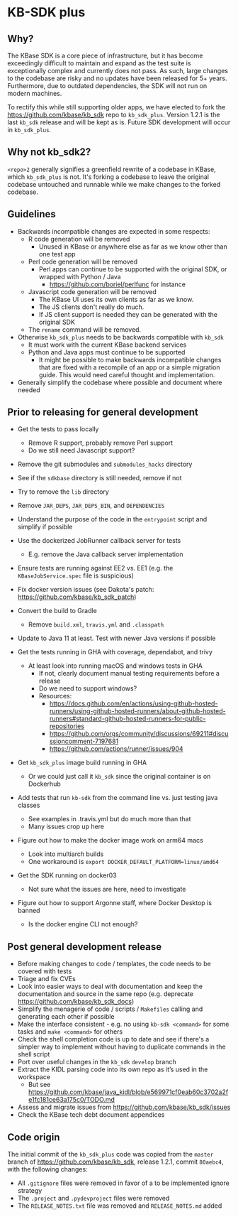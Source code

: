 # KB-SDK plus

## Why?

The KBase SDK is a core piece of infrastructure, but it has become exceedingly difficult to
maintain and expand as the test suite is exceptionally complex and currently does not pass.
As such, large changes to the codebase are risky and no updates have been released for 5+ years.
Furthermore, due to outdated dependencies, the SDK will not run on modern machines.

To rectify this while still supporting older apps, we have elected to fork the
https://github.com/kbase/kb_sdk repo to `kb_sdk_plus`. Version 1.2.1 is the last `kb_sdk`
release and will be kept as is. Future SDK development will occur in `kb_sdk_plus`.

## Why not kb_sdk2?

`<repo>2` generally signifies a greenfield rewrite of a codebase in KBase,
which `kb_sdk_plus` is not. It's forking a codebase to leave the original codebase untouched
and runnable while we make changes to the forked codebase.

## Guidelines

* Backwards incompatible changes are expected in some respects:
  * R code generation will be removed
    * Unused in KBase or anywhere else as far as we know other than one test app
  * Perl code generation will be removed
    * Perl apps can continue to be supported with the original SDK, or wrapped with
      Python / Java
      * https://github.com/boriel/perlfunc for instance
  * Javascript code generation will be removed
     * The KBase UI uses its own clients as far as we know.
     * The JS clients don't really do much.
     * If JS client support is needed they can be generated with the original SDK
  * The `rename` command will be removed.
* Otherwise `kb_sdk_plus` needs to be backwards compatible with `kb_sdk`
  * It must work with the current KBase backend services
  * Python and Java apps must continue to be supported
    * It might be possible to make backwards incompatible changes that are fixed
      with a recompile of an app or a simple migration guide.
      This would need careful thought and implementation.
* Generally simplify the codebase where possible and document where needed
      
## Prior to releasing for general development

* Get the tests to pass locally
  * Remove R support, probably remove Perl support
  * Do we still need Javascript support?
* Remove the git submodules and `submodules_hacks` directory
* See if the `sdkbase` directory is still needed, remove if not
* Try to remove the `lib` directory
* Remove `JAR_DEPS`, `JAR_DEPS_BIN`, and `DEPENDENCIES`
* Understand the purpose of the code in the `entrypoint` script and simplify if possible
* Use the dockerized JobRunner callback server for tests
  * E.g. remove the Java callback server implementation
* Ensure tests are running against EE2 vs. EE1 (e.g. the `KBaseJobService.spec`
  file is suspicious)
* Fix docker version issues (see Dakota's patch: https://github.com/kbase/kb_sdk_patch)
* Convert the build to Gradle
  * Remove `build.xml`, `travis.yml` and `.classpath`
* Update to Java 11 at least. Test with newer Java versions if possible
* Get the tests running in GHA with coverage, dependabot, and trivy
  * At least look into running macOS and windows tests in GHA
    * If not, clearly document manual testing requirements before a release
    * Do we need to support windows?
    * Resources:
      * https://docs.github.com/en/actions/using-github-hosted-runners/using-github-hosted-runners/about-github-hosted-runners#standard-github-hosted-runners-for-public-repositories
      * https://github.com/orgs/community/discussions/69211#discussioncomment-7197681
      * https://github.com/actions/runner/issues/904
      
* Get `kb_sdk_plus` image build running in GHA
  * Or we could just call it `kb_sdk` since the original container is on Dockerhub
* Add tests that run `kb-sdk` from the command line vs. just testing java classes
  * See examples in .travis.yml but do much more than that
  * Many issues crop up here
* Figure out how to make the docker image work on arm64 macs
  * Look into multiarch builds
  * One workaround is `export DOCKER_DEFAULT_PLATFORM=linux/amd64`
* Get the SDK running on docker03
  * Not sure what the issues are here, need to investigate
* Figure out how to support Argonne staff, where Docker Desktop is banned
  * Is the docker engine CLI not enough?

## Post general development release

* Before making changes to code / templates, the code needs to be covered with tests
* Triage and fix CVEs
* Look into easier ways to deal with documentation and keep the documentation and source in
  the same repo (e.g. deprecate https://github.com/kbase/kb_sdk_docs)
* Simplify the menagerie of code / scripts / `Makefiles` calling and generating each other
  if possible
* Make the interface consistent - e.g. no using `kb-sdk <command>` for some tasks
  and `make <command>` for others
* Check the shell completion code is up to date and see if there's a simpler way to implement
  without having to duplicate commands in the shell script
* Port over useful changes in the `kb_sdk` `develop` branch
* Extract the KIDL parsing code into its own repo as it’s used in the workspace
  * But see https://github.com/kbase/java_kidl/blob/e569971cf0eab60c3702a2fe1fc181ce63a175c0/TODO.md
* Assess and migrate issues from https://github.com/kbase/kb_sdk/issues
* Check the KBase tech debt document appendices

## Code origin

The initial commit of the `kb_sdk_plus` code was copied from the `master` branch of
https://github.com/kbase/kb_sdk, release 1.2.1, commit `80aebc4`, with the following changes:

* All `.gitignore` files were removed in favor of a to be implemented ignore strategy
* The `.project` and `.pydevproject` files were removed
* The `RELEASE_NOTES.txt` file was removed and `RELEASE_NOTES.md` added
